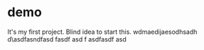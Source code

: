 # demo
It's my first project. Blind idea to start this.
wdmaedijaesodhsadh d\asdfasndfasd
fasdf
asd
f
asdfasdf
asd
